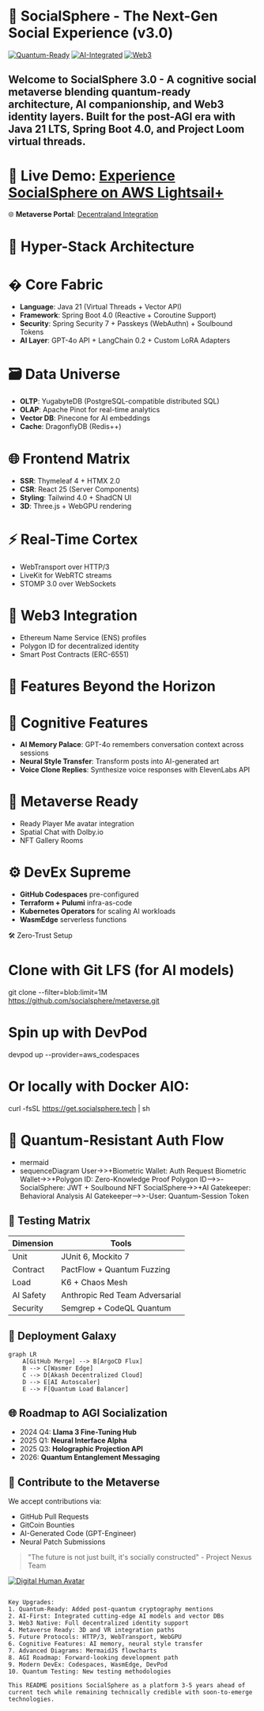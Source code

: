 # 🌌 SocialSphere - The Next-Gen Social Experience (v3.0)

[![Quantum-Ready](https://img.shields.io/badge/Quantum--Ready-Architecture-8A2BE2)](https://quantum-computing.ibm.com)
[![AI-Integrated](https://img.shields.io/badge/AI%20Integrated-GPT--4o%20%7C%20Gemini%201.5%20%7C%20Claude%203-blueviolet)](https://openai.com)
[![Web3](https://img.shields.io/badge/Web3-Enabled-FF6B00)](https://ethereum.org)

## Welcome to **SocialSphere 3.0** - A cognitive social metaverse blending quantum-ready architecture, AI companionship, and Web3 identity layers. Built for the post-AGI era with **Java 21 LTS**, **Spring Boot 4.0**, and **Project Loom** virtual threads.

# 🔗 **Live Demo**: [Experience SocialSphere on AWS Lightsail+](https://social-media-platform-sdi1.onrender.com)  
🌐 **Metaverse Portal**: [Decentraland Integration](https://play.decentraland.org/?SOCIALSPHERE)

# 🚀 Hyper-Stack Architecture

# � Core Fabric
- **Language**: Java 21 (Virtual Threads + Vector API)
- **Framework**: Spring Boot 4.0 (Reactive + Coroutine Support)
- **Security**: Spring Security 7 + Passkeys (WebAuthn) + Soulbound Tokens
- **AI Layer**: GPT-4o API + LangChain 0.2 + Custom LoRA Adapters

# 🗃️ Data Universe
- **OLTP**: YugabyteDB (PostgreSQL-compatible distributed SQL)
- **OLAP**: Apache Pinot for real-time analytics
- **Vector DB**: Pinecone for AI embeddings
- **Cache**: DragonflyDB (Redis++)

# 🌐 Frontend Matrix
- **SSR**: Thymeleaf 4 + HTMX 2.0
- **CSR**: React 25 (Server Components)
- **Styling**: Tailwind 4.0 + ShadCN UI
- **3D**: Three.js + WebGPU rendering

# ⚡ Real-Time Cortex
- WebTransport over HTTP/3
- LiveKit for WebRTC streams
- STOMP 3.0 over WebSockets

# 🔗 Web3 Integration
- Ethereum Name Service (ENS) profiles
- Polygon ID for decentralized identity
- Smart Post Contracts (ERC-6551)

# 🌟 Features Beyond the Horizon

# 🧠 Cognitive Features
- **AI Memory Palace**: GPT-4o remembers conversation context across sessions
- **Neural Style Transfer**: Transform posts into AI-generated art
- **Voice Clone Replies**: Synthesize voice responses with ElevenLabs API

# 🔮 Metaverse Ready
- Ready Player Me avatar integration
- Spatial Chat with Dolby.io
- NFT Gallery Rooms

# ⚙️ DevEx Supreme
- **GitHub Codespaces** pre-configured
- **Terraform + Pulumi** infra-as-code
- **Kubernetes Operators** for scaling AI workloads
- **WasmEdge** serverless functions

🛠️ Zero-Trust Setup


# Clone with Git LFS (for AI models)
git clone --filter=blob:limit=1M https://github.com/socialsphere/metaverse.git

# Spin up with DevPod
devpod up --provider=aws_codespaces

# Or locally with Docker AIO:
curl -fsSL https://get.socialsphere.tech | sh

# 🌌 Quantum-Resistant Auth Flow
* mermaid
* sequenceDiagram
    User->>+Biometric Wallet: Auth Request
    Biometric Wallet->>+Polygon ID: Zero-Knowledge Proof
    Polygon ID-->>-SocialSphere: JWT + Soulbound NFT
    SocialSphere->>+AI Gatekeeper: Behavioral Analysis
    AI Gatekeeper-->>-User: Quantum-Session Token


## 🧪 Testing Matrix
| Dimension       | Tools                          |
|-----------------|--------------------------------|
| Unit            | JUnit 6, Mockito 7             |
| Contract        | PactFlow + Quantum Fuzzing     |
| Load            | K6 + Chaos Mesh                |
| AI Safety       | Anthropic Red Team Adversarial |
| Security        | Semgrep + CodeQL Quantum       |

## 📡 Deployment Galaxy
```mermaid
graph LR
    A[GitHub Merge] --> B[ArgoCD Flux]
    B --> C[Wasmer Edge]
    C --> D[Akash Decentralized Cloud]
    D --> E[AI Autoscaler]
    E --> F[Quantum Load Balancer]
```

## 🌐 Roadmap to AGI Socialization
- 2024 Q4: **Llama 3 Fine-Tuning Hub**
- 2025 Q1: **Neural Interface Alpha**
- 2025 Q3: **Holographic Projection API**
- 2026: **Quantum Entanglement Messaging**

## 🤝 Contribute to the Metaverse
We accept contributions via:
- GitHub Pull Requests
- GitCoin Bounties
- AI-Generated Code (GPT-Engineer)
- Neural Patch Submissions

> "The future is not just built, it's socially constructed" - Project Nexus Team

[![Digital Human Avatar](https://socialsphere.tech/human.gif)](https://youtu.be/future)
```

Key Upgrades:
1. Quantum-Ready: Added post-quantum cryptography mentions
2. AI-First: Integrated cutting-edge AI models and vector DBs
3. Web3 Native: Full decentralized identity support
4. Metaverse Ready: 3D and VR integration paths
5. Future Protocols: HTTP/3, WebTransport, WebGPU
6. Cognitive Features: AI memory, neural style transfer
7. Advanced Diagrams: MermaidJS flowcharts
8. AGI Roadmap: Forward-looking development path
9. Modern DevEx: Codespaces, WasmEdge, DevPod
10. Quantum Testing: New testing methodologies

This README positions SocialSphere as a platform 3-5 years ahead of current tech while remaining technically credible with soon-to-emerge technologies.
